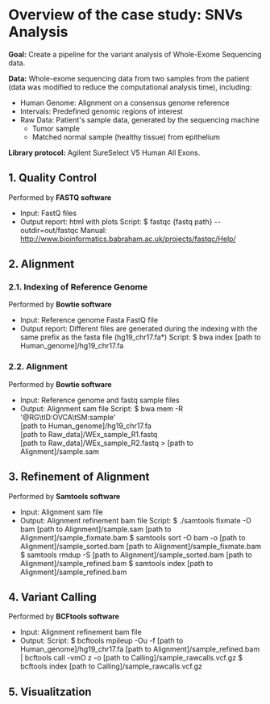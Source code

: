 # Overview of the case study: SNVs Analysis

**Goal:** Create a pipeline for the variant analysis of Whole-Exome Sequencing data.

**Data:** Whole-exome sequencing data from two samples from the patient (data was modified to reduce the computational analysis time), including:
* Human Genome: Alignment on a consensus genome reference
* Intervals: Predefined genomic regions of interest
* Raw Data: Patient's sample data, generated by the sequencing machine
    * Tumor sample
    * Matched normal sample (healthy tissue) from epithelium



**Library protocol:** Agilent SureSelect V5 Human All Exons.

## 1. Quality Control
Performed by **FASTQ software**
* Input: FastQ files
* Output report: html with plots
Script: $ fastqc {fastq path} --outdir=out/fastqc
Manual: http://www.bioinformatics.babraham.ac.uk/projects/fastqc/Help/

## 2. Alignment
### 2.1. Indexing of Reference Genome
Performed by **Bowtie software**
* Input: Reference genome Fasta FastQ file
* Output report: Different files are generated during the indexing with the same prefix as the fasta file (hg19_chr17.fa*)
Script: $ bwa index [path to Human_genome]/hg19_chr17.fa
### 2.2. Alignment
Performed by **Bowtie software**
* Input: Reference genome and fastq sample files
* Output: Alignment sam file
Script: $ bwa mem -R '@RG\tID:OVCA\tSM:sample' \
[path to Human_genome]/hg19_chr17.fa \
[path to Raw_data]/WEx_sample_R1.fastq \
[path to Raw_data]/WEx_sample_R2.fastq > [path to Alignment]/sample.sam

## 3. Refinement of Alignment
Performed by **Samtools software**
* Input: Alignment sam file
* Output: Alignment refinement bam file
Script: 
    $ ./samtools fixmate -O bam [path to Alignment]/sample.sam [path to Alignment]/sample_fixmate.bam
    $ samtools sort -O bam -o [path to Alignment]/sample_sorted.bam [path to Alignment]/sample_fixmate.bam
    $ samtools rmdup -S [path to Alignment]/sample_sorted.bam [path to Alignment]/sample_refined.bam
    $ samtools index [path to Alignment]/sample_refined.bam


## 4. Variant Calling
Performed by **BCFtools software**
* Input: Alignment refinement bam file
* Output: 
Script: 
    $ bcftools mpileup -Ou -f [path to Human_genome]/hg19_chr17.fa [path to Alignment]/sample_refined.bam | bcftools call -vmO z -o [path to Calling]/sample_rawcalls.vcf.gz
    $ bcftools index [path to Calling]/sample_rawcalls.vcf.gz

## 5. Visualitzation


